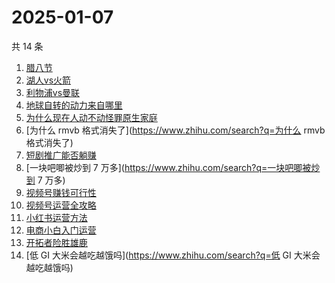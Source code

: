 # 2025-01-07

共 14 条

<!-- BEGIN -->
<!-- 最后更新时间 Tue Jan 07 2025 15:10:03 GMT+0800 (China Standard Time) -->

1. [腊八节](https://www.zhihu.com/search?q=腊八节)
1. [湖人vs火箭](https://www.zhihu.com/search?q=湖人vs火箭)
1. [利物浦vs曼联](https://www.zhihu.com/search?q=利物浦vs曼联)
1. [地球自转的动力来自哪里](https://www.zhihu.com/search?q=地球自转的动力来自哪里)
1. [为什么现在人动不动怪罪原生家庭](https://www.zhihu.com/search?q=为什么现在人动不动怪罪原生家庭)
1. [为什么 rmvb 格式消失了](https://www.zhihu.com/search?q=为什么 rmvb
   格式消失了)
1. [短剧推广能否躺赚](https://www.zhihu.com/search?q=短剧推广能否躺赚)
1. [一块吧唧被炒到 7 万多](https://www.zhihu.com/search?q=一块吧唧被炒到 7 万多)
1. [视频号赚钱可行性](https://www.zhihu.com/search?q=视频号赚钱可行性)
1. [视频号运营全攻略](https://www.zhihu.com/search?q=视频号运营全攻略)
1. [小红书运营方法](https://www.zhihu.com/search?q=小红书运营方法)
1. [电商小白入门运营](https://www.zhihu.com/search?q=电商小白入门运营)
1. [开拓者险胜雄鹿](https://www.zhihu.com/search?q=开拓者险胜雄鹿)
1. [低 GI 大米会越吃越饿吗](https://www.zhihu.com/search?q=低 GI
   大米会越吃越饿吗)

<!-- END -->
